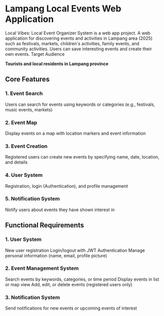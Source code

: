 # Lampang Local Events Web Application
Local Vibes: Local Event Organizer System is a web app project.
A web application for discovering events and activities in Lampang area (2025) such as festivals, markets, children's activities, family events, and community activities. Users can save interesting events and create their own events.
Target Audience

**Tourists and local residents in Lampang province**

## Core Features
### 1. Event Search

Users can search for events using keywords or categories (e.g., festivals, music events, markets)

### 2. Event Map

Display events on a map with location markers and event information

### 3. Event Creation

Registered users can create new events by specifying name, date, location, and details

### 4. User System

Registration, login (Authentication), and profile management

### 5. Notification System

Notify users about events they have shown interest in

## Functional Requirements
### 1. User System

New user registration
Login/logout with JWT Authentication
Manage personal information (name, email, profile picture)

### 2. Event Management System

Search events by keywords, categories, or time period
Display events in list or map view
Add, edit, or delete events (registered users only)

### 3. Notification System

Send notifications for new events or upcoming events of interest
